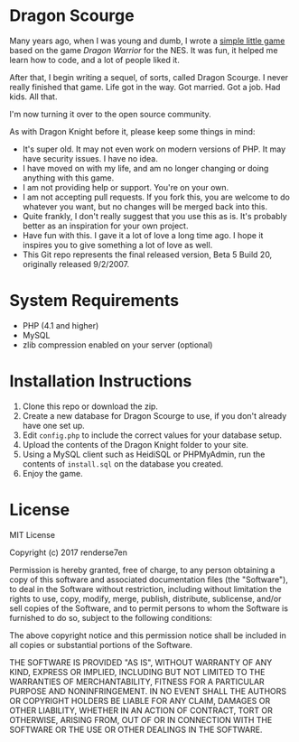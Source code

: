 # Dragon Scourge
Many years ago, when I was young and dumb, I wrote a [simple little game](https://github.com/renderse7en/dragon-knight) based on the game *Dragon Warrior* for the NES. It was fun, it helped me learn how to code, and a lot of people liked it.

After that, I begin writing a sequel, of sorts, called Dragon Scourge. I never really finished that game. Life got in the way. Got married. Got a job. Had kids. All that.

I'm now turning it over to the open source community. 

As with Dragon Knight before it, please keep some things in mind:
- It's super old. It may not even work on modern versions of PHP. It may have security issues. I have no idea.
- I have moved on with my life, and am no longer changing or doing anything with this game.
- I am not providing help or support. You're on your own.
- I am not accepting pull requests. If you fork this, you are welcome to do whatever you want, but no changes will be merged back into this.
- Quite frankly, I don't really suggest that you use this as is. It's probably better as an inspiration for your own project. 
- Have fun with this. I gave it a lot of love a long time ago. I hope it inspires you to give something a lot of love as well.
- This Git repo represents the final released version, Beta 5 Build 20, originally released 9/2/2007.

# System Requirements
- PHP (4.1 and higher)
- MySQL
- zlib compression enabled on your server (optional)

# Installation Instructions
1. Clone this repo or download the zip.
2. Create a new database for Dragon Scourge to use, if you don't already have one set up.
3. Edit `config.php` to include the correct values for your database setup.
4. Upload the contents of the Dragon Knight folder to your site.
5. Using a MySQL client such as HeidiSQL or PHPMyAdmin, run the contents of `install.sql` on the database you created.
7. Enjoy the game.

# License
MIT License

Copyright (c) 2017 renderse7en

Permission is hereby granted, free of charge, to any person obtaining a copy
of this software and associated documentation files (the "Software"), to deal
in the Software without restriction, including without limitation the rights
to use, copy, modify, merge, publish, distribute, sublicense, and/or sell
copies of the Software, and to permit persons to whom the Software is
furnished to do so, subject to the following conditions:

The above copyright notice and this permission notice shall be included in all
copies or substantial portions of the Software.

THE SOFTWARE IS PROVIDED "AS IS", WITHOUT WARRANTY OF ANY KIND, EXPRESS OR
IMPLIED, INCLUDING BUT NOT LIMITED TO THE WARRANTIES OF MERCHANTABILITY,
FITNESS FOR A PARTICULAR PURPOSE AND NONINFRINGEMENT. IN NO EVENT SHALL THE
AUTHORS OR COPYRIGHT HOLDERS BE LIABLE FOR ANY CLAIM, DAMAGES OR OTHER
LIABILITY, WHETHER IN AN ACTION OF CONTRACT, TORT OR OTHERWISE, ARISING FROM,
OUT OF OR IN CONNECTION WITH THE SOFTWARE OR THE USE OR OTHER DEALINGS IN THE
SOFTWARE.
